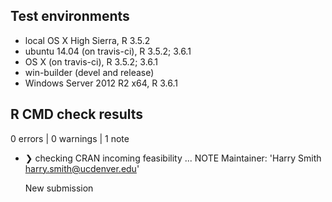 ## Test environments
* local OS X High Sierra, R 3.5.2
* ubuntu 14.04 (on travis-ci), R 3.5.2; 3.6.1
* OS X (on travis-ci), R 3.5.2; 3.6.1
* win-builder (devel and release)
* Windows Server 2012 R2 x64, R 3.6.1

## R CMD check results

0 errors | 0 warnings | 1 note

* ❯ checking CRAN incoming feasibility ... NOTE
  Maintainer: 'Harry Smith <harry.smith@ucdenver.edu>'
  
  New submission
